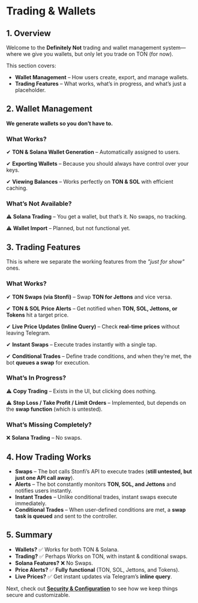 # Trading & Wallets

## 1. Overview  
Welcome to the **Definitely Not** trading and wallet management system—where we give you wallets, but only let you trade on TON (for now).

This section covers:
- **Wallet Management** – How users create, export, and manage wallets.
- **Trading Features** – What works, what’s in progress, and what’s just a placeholder.

## 2. Wallet Management
**We generate wallets so you don’t have to.**

### **What Works?**
✔ **TON & Solana Wallet Generation** – Automatically assigned to users.

✔ **Exporting Wallets** – Because you should always have control over your keys.

✔ **Viewing Balances** – Works perfectly on **TON & SOL** with efficient caching.

### **What’s Not Available?**
⚠ **Solana Trading** – You get a wallet, but that’s it. No swaps, no tracking.

⚠ **Wallet Import** – Planned, but not functional yet.

## 3. Trading Features
This is where we separate the working features from the *"just for show"* ones.

### **What Works?**
✔ **TON Swaps (via Stonfi)** – Swap **TON for Jettons** and vice versa.

✔ **TON & SOL Price Alerts** – Get notified when **TON, SOL, Jettons, or Tokens** hit a target price.

✔ **Live Price Updates (Inline Query)** – Check **real-time prices** without leaving Telegram.

✔ **Instant Swaps** – Execute trades instantly with a single tap.

✔ **Conditional Trades** – Define trade conditions, and when they’re met, the bot **queues a swap** for execution.

### **What’s In Progress?**
⚠ **Copy Trading** – Exists in the UI, but clicking does nothing.

⚠ **Stop Loss / Take Profit / Limit Orders** – Implemented, but depends on the **swap function** (which is untested).

### **What’s Missing Completely?**
❌ **Solana Trading** – No swaps.

## 4. How Trading Works
- **Swaps** – The bot calls Stonfi’s API to execute trades (**still untested, but just one API call away**).
- **Alerts** – The bot constantly monitors **TON, SOL, and Jettons** and notifies users instantly.
- **Instant Trades** – Unlike conditional trades, instant swaps execute immediately.
- **Conditional Trades** – When user-defined conditions are met, a **swap task is queued** and sent to the controller.

## 5. Summary  
- **Wallets?** ✅ Works for both TON & Solana.
- **Trading?** ✅ Perhaps Works on TON, with instant & conditional swaps.
- **Solana Features?** ❌ No Swaps.
- **Price Alerts?** ✅ **Fully functional** (TON, SOL, Jettons, and Tokens).
- **Live Prices?** ✅ Get instant updates via Telegram’s **inline query**.

Next, check out **[Security & Configuration](./configuration.md)** to see how we keep things secure and customizable.
